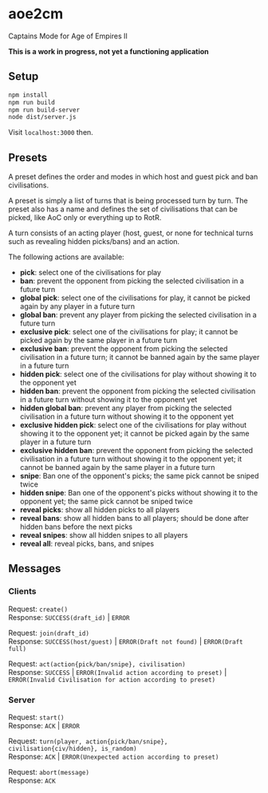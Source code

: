 # aoe2cm
Captains Mode for Age of Empires II

**This is a work in progress, not yet a functioning application**

## Setup

```bash
npm install
npm run build
npm run build-server
node dist/server.js
```

Visit `localhost:3000` then.

## Presets

A preset defines the order and modes in which host and guest pick and ban 
civilisations.

A preset is simply a list of turns that is being processed turn by turn.
The preset also has a name and defines the set of civilisations that can
be picked, like AoC only or everything up to RotR.

A turn consists of an acting player (host, guest, or none for technical 
turns such as revealing hidden picks/bans) and an action.

The following actions are available:

- **pick**: select one of the civilisations for play
- **ban**: prevent the opponent from picking the selected civilisation in 
  a future turn
- **global pick**: select one of the civilisations for play, it cannot be
  picked again by any player in a future turn 
- **global ban**: prevent any player from picking the selected 
  civilisation in a future turn
- **exclusive pick**: select one of the civilisations for play; it cannot
  be picked again by the same player in a future turn
- **exclusive ban**: prevent the opponent from picking the selected 
  civilisation in a future turn; it cannot be banned again by the same 
  player in a future turn
- **hidden pick**: select one of the civilisations for play without showing
  it to the opponent yet
- **hidden ban**: prevent the opponent from picking the selected 
  civilisation in a future turn without showing it to the opponent yet
- **hidden global ban**: prevent any player from picking the selected 
  civilisation in a future turn without showing it to the opponent yet
- **exclusive hidden pick**: select one of the civilisations for play
  without showing it to the opponent yet; it cannot be picked again by 
  the same player in a future turn
- **exclusive hidden ban**: prevent the opponent from picking the selected 
  civilisation in a future turn without showing it to the opponent yet;
  it cannot be banned again by the same player in a future turn
- **snipe**: Ban one of the opponent's picks; the same pick cannot be 
  sniped twice
- **hidden snipe**: Ban one of the opponent's picks without showing it to 
  the opponent yet; the same pick cannot be sniped twice
- **reveal picks**: show all hidden picks to all players
- **reveal bans**: show all hidden bans to all players; should be done 
  after hidden bans before the next picks
- **reveal snipes**: show all hidden snipes to all players
- **reveal all**: reveal picks, bans, and snipes


## Messages

### Clients

Request: `create()`  
Response: `SUCCESS(draft_id)` | `ERROR`

Request: `join(draft_id)`  
Response: `SUCCESS(host/guest)` | `ERROR(Draft not found)` | `ERROR(Draft full)`

Request: `act(action{pick/ban/snipe}, civilisation)`  
Response: `SUCCESS` | `ERROR(Invalid action according to preset)` | 
`ERROR(Invalid Civilisation for action according to preset)`

### Server

Request: `start()`  
Response: `ACK` | `ERROR`

Request: `turn(player, action{pick/ban/snipe}, civilisation{civ/hidden}, is_random)`  
Response: `ACK` | `ERROR(Unexpected action according to preset)`

Request: `abort(message)`  
Response: `ACK`


